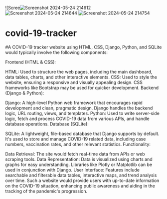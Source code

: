 ![Scree![Screenshot 2024-05-24 214612](https://github.com/vishnu44444/covid-19-tracker-/assets/145116139/4105cb78-99f6-4dc3-8cf2-f1c2d2a83f45)
![Screenshot 2024-05-24 214644](https://github.com/vishnu44444/covid-19-tracker-/assets/145116139/4d3294ba-c984-4a80-9a94-dab0d97b6a1b)
![Screenshot 2024-05-24 214754](https://github.com/vishnu44444/covid-19-tracker-/assets/145116139/c2c126bb-8ce9-4af3-b41f-b5c7883c656a)



# covid-19-tracker
 #A COVID-19 tracker website using HTML, CSS, Django, Python, and SQLite would typically involve the following components:

Frontend (HTML & CSS):

HTML: Used to structure the web pages, including the main dashboard, data tables, charts, and other interactive elements.
CSS: Used to style the website, ensuring a responsive and visually appealing design. CSS frameworks like Bootstrap may be used for quicker development.
Backend (Django & Python):

Django: A high-level Python web framework that encourages rapid development and clean, pragmatic design. Django handles the backend logic, URL routing, views, and templates.
Python: Used to write server-side logic, fetch and process COVID-19 data from various APIs, and handle database operations.
Database (SQLite):

SQLite: A lightweight, file-based database that Django supports by default. It's used to store and manage COVID-19 related data, including case numbers, vaccination rates, and other relevant statistics.
Functionality:

Data Retrieval: The site would fetch real-time data from APIs or web scraping tools.
Data Representation: Data is visualized using charts and graphs for easy understanding. Libraries like Plotly or Matplotlib can be used in conjunction with Django.
User Interface: Features include searchable and filterable data tables, interactive maps, and trend analysis over time.
Such a website would provide users with up-to-date information on the COVID-19 situation, enhancing public awareness and aiding in the tracking of the pandemic's progression.
